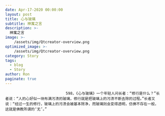 ```yaml
---
date: Apr-17-2020 00:00:00
layout: post
title: 心与玻璃
subtitle: 神寓之言
description: >-
  神寓之言
image: >-
    /assets/img/Qtcreator-overview.png
optimized_image: >-
    /assets/img/Qtcreator-overview.png
category: Story
tags:
  - blog
  - Story
author: Ron
paginate: true
---
```


							　　598，《心与玻璃》一个年轻人问长者：“修行是什么？”长者说：“人的心好似一块布满污渍的玻璃，修行就是把玻璃上的污渍不断去除的过程。”长者又说：“经过一生的修行，玻璃上的污渍会被基本除净，而玻璃则会变得透明，仿佛不存在一般，这就是佛教所谓的‘无’。”
							
							
						